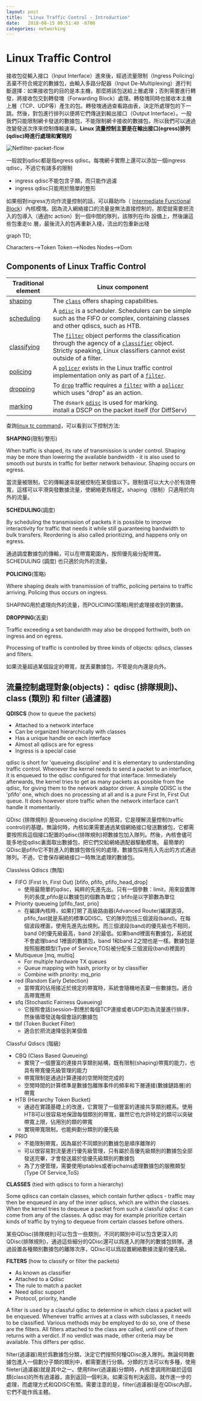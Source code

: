 ```yaml
---
layout: post
title:  "Linux Traffic Control - Introduction"
date:   2018-08-15 00:51:40 -0700
categories: networking
---
```




# Linux Traffic Control

接收包從輸入接口（Input Interface）進來後，經過流量限制（Ingress Policing）丟棄不符合規定的數據包，由輸入多路分配器（Input De-Multiplexing）進行判斷選擇：如果接收包的目的是本主機，那麼將該包送給上層處理；否則需要進行轉發，將接收包交到轉發塊（Forwarding Block）處理。轉發塊同時也接收本主機上層（TCP、UDP等）產生的包。轉發塊通過查看路由表，決定所處理包的下一跳。然後，對包進行排列以便將它們傳送到輸出接口（Output Interface）。一般我們只能限制網卡發送的數據包，不能限制網卡接收的數據包，所以我們可以通過改變發送次序來控制傳輸速率。**Linux 流量控制主要是在輸出接口(egress)排列(qdisc)時進行處理和實現的**

![Netfilter-packet-flow](https://upload.wikimedia.org/wikipedia/commons/3/37/Netfilter-packet-flow.svg)

一般說到qdisc都是指egress qdisc。每塊網卡實際上還可以添加一個ingress qdisc，不過它有諸多的限制

- ingress qdisc不能包含子類，而只能作過濾
- ingress qdisc只能用於簡單的整形

如果相對ingress方向作流量控制的話，可以藉助ifb（ [Intermediate Functional Block](https://wiki.linuxfoundation.org/networking/ifb)）內核模塊。因為流入網絡接口的流量是無法直接控制的，那麼就需要把流入的包導入（通過tc action）到一個中間的隊列，該隊列在ifb 設備上，然後讓這些包重走tc 層，最後流入的包再重新入棧，流出的包重新出棧

graph TD;

Characters-->Token
Token-->Nodes
Nodes-->Dom



## Components of Linux Traffic Control 

[Traffic Control HOWTO]: http://www.tldp.org/HOWTO/Traffic-Control-HOWTO/components.html	"Linux TC components"

| Traditional element                                          | Linux component                                              |
| ------------------------------------------------------------ | ------------------------------------------------------------ |
| [shaping](http://www.tldp.org/HOWTO/Traffic-Control-HOWTO/elements.html#e-shaping) | The [`class`](http://www.tldp.org/HOWTO/Traffic-Control-HOWTO/components.html#c-class) offers shaping capabilities. |
| [scheduling](http://www.tldp.org/HOWTO/Traffic-Control-HOWTO/elements.html#e-scheduling) | A [`qdisc`](http://www.tldp.org/HOWTO/Traffic-Control-HOWTO/components.html#c-qdisc) is a scheduler. Schedulers can be simple such as the FIFO or complex, containing classes and other qdiscs, such as HTB. |
| [classifying](http://www.tldp.org/HOWTO/Traffic-Control-HOWTO/elements.html#e-classifying) | The [`filter`](http://www.tldp.org/HOWTO/Traffic-Control-HOWTO/components.html#c-filter) object performs the classification through the agency of a [`classifier`](http://www.tldp.org/HOWTO/Traffic-Control-HOWTO/components.html#c-classifier) object. Strictly speaking, Linux classifiers cannot exist outside of a filter. |
| [policing](http://www.tldp.org/HOWTO/Traffic-Control-HOWTO/elements.html#e-policing) | A [`policer`](http://www.tldp.org/HOWTO/Traffic-Control-HOWTO/components.html#c-police) exists in the Linux traffic control implementation only as part of a [`filter`](http://www.tldp.org/HOWTO/Traffic-Control-HOWTO/components.html#c-filter). |
| [dropping](http://www.tldp.org/HOWTO/Traffic-Control-HOWTO/elements.html#e-dropping) | To [`drop`](http://www.tldp.org/HOWTO/Traffic-Control-HOWTO/components.html#c-drop) traffic requires a [`filter`](http://www.tldp.org/HOWTO/Traffic-Control-HOWTO/components.html#c-filter) with a [`policer`](http://www.tldp.org/HOWTO/Traffic-Control-HOWTO/components.html#c-police) which uses "drop" as an action. |
| [marking](http://www.tldp.org/HOWTO/Traffic-Control-HOWTO/elements.html#e-marking) | The `dsmark` [`qdisc`](http://www.tldp.org/HOWTO/Traffic-Control-HOWTO/components.html#c-qdisc) is used for marking.<br /> install a DSCP on the packet itself (for DiffServ) |

查詢[linux tc command](https://linux.die.net/man/8/tc)，可以看到以下控制方法:

**SHAPING**(限制/整形)

When traffic is shaped, its rate of transmission is under control. Shaping may be more than lowering the available bandwidth - it is also used to smooth out bursts in traffic for better network behaviour. Shaping occurs on egress.

當流量被限制，它的傳輸速率就被控制在某個值以下。限制值可以大大小於有效帶寬，這樣可以平滑突發數據流量，使網絡更爲穩定。shaping（限制）只適用於向外的流量。 

**SCHEDULING**(調度)

By scheduling the transmission of packets it is possible to improve interactivity for traffic that needs it while still guaranteeing bandwidth to bulk transfers. Reordering is also called prioritizing, and happens only on egress.

通過調度數據包的傳輸，可以在帶寬範圍內，按照優先級分配帶寬。SCHEDULING (調度) 也只適於向外的流量。 

**POLICING**(策略)

Where shaping deals with transmission of traffic, policing pertains to traffic arriving. Policing thus occurs on ingress.

SHAPING用於處理向外的流量，而POLICIING(策略)用於處理接收到的數據。 

**DROPPING**(丟棄)

Traffic exceeding a set bandwidth may also be dropped forthwith, both on ingress and on egress.

Processing of traffic is controlled by three kinds of objects: qdiscs, classes and filters.

如果流量超過某個設定的帶寬，就丟棄數據包，不管是向內還是向外。 



## 流量控制處理對象(objects)： qdisc (排隊規則)、class (類別) 和 filter (過濾器) 

**QDISCS** (how to queue the packets)

- Attached to a network interface
- Can be organized hierarchically with classes
- Has a unique handle on each interface
- Almost all qdiscs are for egress
- Ingress is a special case

qdisc is short for 'queueing discipline' and it is elementary to understanding traffic control. Whenever the kernel needs to send a packet to an interface, it is enqueued to the qdisc configured for that interface. Immediately afterwards, the kernel tries to get as many packets as possible from the qdisc, for giving them to the network adaptor driver.
A simple QDISC is the 'pfifo' one, which does no processing at all and is a pure First In, First Out queue. It does however store traffic when the network interface can't handle it momentarily.

QDisc (排隊規則) 是queueing discipline 的簡寫，它是理解流量控制(traffic control)的基礎。無論何時，內核如果需要通過某個網絡接口發送數據包，它都需要按照爲這個接口配置的qdisc(排隊規則)把數據包加入隊列。然後，內核會儘可能多地從qdisc裏面取出數據包，把它們交給網絡適配器驅動模塊。
最簡單的QDisc是pfifo它不對進入的數據包做任何的處理，數據包採用先入先出的方式通過隊列。不過，它會保存網絡接口一時無法處理的數據包。 

Classless Qdiscs (無階)
- FIFO (First In, First Out) [bfifo, pfifo, pfifo_head_drop]
  - 使用最簡單的qdisc，純粹的先進先出。只有一個參數：limit，用來設置隊列的長度,pfifo是以數據包的個數為單位；bfifo是以字節數為單位
- Priority queueing [pfifo_fast, prio]
  - 在編譯內核時，如果打開了高級路由器(Advanced Router)編譯選項，pfifo_fast就是系統的標準QDISC。它的隊列包括三個波段(band)。在每個波段裡面，使用先進先出規則。而三個波段(band)的優先級也不相同，band 0的優先級最高，band 2的最低。如果band裡面有數據包，系統就不會處理band 1裡面的數據包，band 1和band 2之間也是一樣。數據包是按照服務類型(Type of Service,TOS)被分配多三個波段(band)裡面的
- Multiqueue [mq, multiq]
  - For multiple hardware TX queues
  - Queue mapping with hash, priority or by classifier
  - Combine with priority: mq_prio
- red (Random Early Detection)
  - 當帶寬的佔用接近於規定的帶寬時，系統會隨機地丟棄一些數據包。適合高帶寬應用
- sfq (Stochastic Fairness Queueing)
  - 它按照會話(session–對應於每個TCP連接或者UDP流)為流量進行排序，然後循環發送每個會話的數據包
- tbf (Token Bucket Filter)
  - 適合於把流速降低到某個值

Classful Qdiscs (階級)
- CBQ (Class Based Queueing)
  - 實現了一個豐富的連接共享類別結構，既有限制(shaping)帶寬的能力，也具有帶寬優先級管理的能力
  - 帶寬限制是通過計算連接的空閒時間完成的
  - 空閒時間的計算標準是數據包離隊事件的頻率和下層連接(數據鏈路層)的帶寬
- HTB (Hierarchy Token Bucket)
  - 通過在實踐基礎上的改進，它實現了一個豐富的連接共享類別體系。使用HTB可以很容易地保證每個類別的帶寬，雖然它也允許特定的類可以突破帶寬上限，佔用別的類的帶寬
  - 實現帶寬限制，也能夠劃分類別的優先級
- PRIO
  - 不能限制帶寬，因為屬於不同類別的數據包是順序離隊的
  - 可以很容易對流量進行優先級管理，只有屬於高優先級類別的數據包全部發送完畢，才會發送屬於低優先級類別的數據包
  - 為了方便管理，需要使用iptables或者ipchains處理數據包的服務類型(Type Of Service,ToS)

**CLASSES**  (tied with qdiscs to form a hierarchy)

Some qdiscs can contain classes, which contain further qdiscs - traffic may then be enqueued in any of the inner qdiscs, which are within the classes.  When the kernel tries to dequeue a packet from such a classful qdisc it can  come  from  any  of  the  classes. A qdisc may for example prioritize certain kinds of traffic by trying to dequeue from certain classes before others.

某些QDisc(排隊規則)可以包含一些類別，不同的類別中可以包含更深入的QDisc(排隊規則)，通過這些細分的QDisc還可以爲進入的隊列的數據包排隊。通過設置各種類別數據包的離隊次序，QDisc可以爲設置網絡數據流量的優先級。

**FILTERS** (how to classify or filter the packets)

- As known as classifier
- Attached to a Qdisc
- The rule to match a packet
- Need qdisc support
- Protocol, priority, handle

A filter is used by a classful qdisc to determine in which class a packet will be enqueued. Whenever traffic arrives at a class with subclasses, it needs to be classified. Various methods may be employed to do so, one of these are the filters. All filters attached to the class are called, until one of them returns with a verdict. If no verdict was made, other criteria may be available. This differs per qdisc.

filter(過濾器)用於爲數據包分類，決定它們按照何種QDisc進入隊列。無論何時數據包進入一個劃分子類的類別中，都需要進行分類。分類的方法可以有多種，使用fileter(過濾器)就是其中之一。使用filter(過濾器)分類時，內核會調用附屬於這個類(class)的所有過濾器，直到返回一個判決。如果沒有判決返回，就作進一步的處理，而處理方式和QDISC有關。需要注意的是，filter(過濾器)是在QDisc內部，它們不能作爲主體。 

